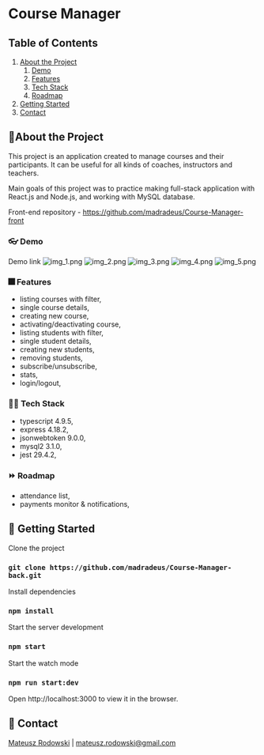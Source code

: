 # Course Manager

## Table of Contents

1. [About the Project](#About-the-Project)
    1. [Demo](#Demo)
    2. [Features](#Features)
    3. [Tech Stack](#Tech-Stack)
    4. [Roadmap](#Roadmap)
2. [Getting Started](#Getting-Started)
3. [Contact](#Contact)

## 📙About the Project

This project is an application created to manage courses and their participants. It
can be useful for all kinds of coaches, instructors and teachers.

Main goals of this project was to practice making full-stack application with React.js and Node.js, and working with
MySQL database.

Front-end repository - https://github.com/madradeus/Course-Manager-front

### 👓 Demo

Demo link
![img_1.png](img_1.png)
![img_2.png](img_2.png)
![img_3.png](img_3.png)
![img_4.png](img_4.png)
![img_5.png](img_5.png)

### 🎆‍ Features

- listing courses with filter,
- single course details,
- creating new course,
- activating/deactivating course,
- listing students with filter,
- single student details,
- creating new students,
- removing students,
- subscribe/unsubscribe,
- stats,
- login/logout,

### 🧑‍💻 Tech Stack

- typescript 4.9.5,
- express 4.18.2,
- jsonwebtoken 9.0.0,
- mysql2 3.1.0,
- jest 29.4.2,

### ⏩ Roadmap

- attendance list,
- payments monitor & notifications,

## 🚀 ️Getting Started

Clone the project

### `git clone https://github.com/madradeus/Course-Manager-back.git`

Install dependencies

### `npm install`

Start the server development

### `npm start`

Start the watch mode

### `npm run start:dev`

Open http://localhost:3000 to view it in the browser.

## 🤝 Contact

[Mateusz Rodowski](mailto:mateusz.rodowski@gmail.com?subject=[GitHub]) |
mateusz.rodowski@gmail.com